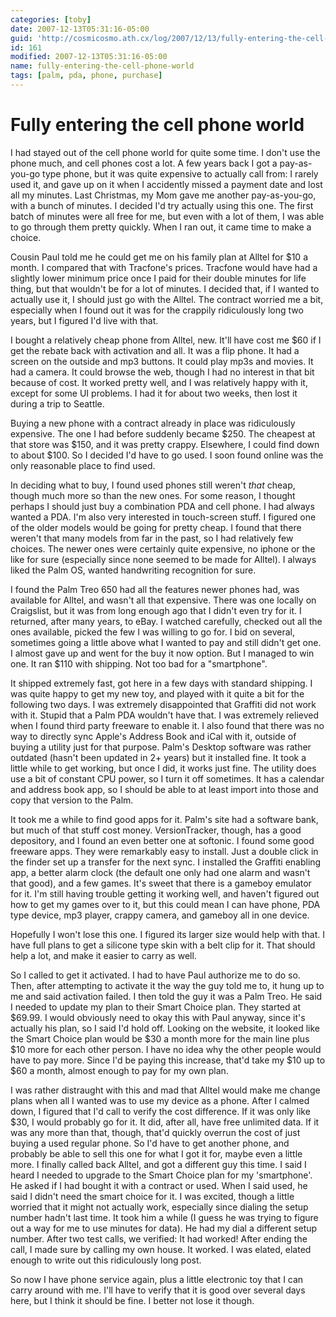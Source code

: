 ```yaml
---
categories: [toby]
date: 2007-12-13T05:31:16-05:00
guid: 'http://cosmicosmo.ath.cx/log/2007/12/13/fully-entering-the-cell-phone-world/'
id: 161
modified: 2007-12-13T05:31:16-05:00
name: fully-entering-the-cell-phone-world
tags: [palm, pda, phone, purchase]
---
```


Fully entering the cell phone world
===================================

I had stayed out of the cell phone world for quite some time.  I don't use the phone much, and cell phones cost a lot.  A few years back I got a pay-as-you-go type phone, but it was quite expensive to actually call from:  I rarely used it, and gave up on it when I accidently missed a payment date and lost all my minutes.  Last Christmas, my Mom gave me another pay-as-you-go, with a bunch of minutes.  I decided I'd try actually using this one.  The first batch of minutes were all free for me, but even with a lot of them, I was able to go through them pretty quickly.  When I ran out, it came time to make a choice.

Cousin Paul told me he could get me on his family plan at Alltel for $10 a month.  I compared that with Tracfone's prices.  Tracfone would have had a slightly lower minimum price once I paid for their double minutes for life thing, but that wouldn't be for a lot of minutes.  I decided that, if I wanted to actually use it, I should just go with the Alltel.  The contract worried me a bit, especially when I found out it was for the crappily ridiculously long two years, but I figured I'd live with that.

I bought a relatively cheap phone from Alltel, new.  It'll have cost me $60 if I get the rebate back with activation and all.  It was a flip phone.  It had a screen on the outside and mp3 buttons.  It could play mp3s and movies.  It had a camera.  It could browse the web, though I had no interest in that bit because of cost.  It worked pretty well, and I was relatively happy with it, except for some UI problems.  I had it for about two weeks, then lost it during a trip to Seattle.

Buying a new phone with a contract already in place was ridiculously expensive.  The one I had before suddenly became $250.  The cheapest at that store was $150, and it was pretty crappy.  Elsewhere, I could find down to about $100.  So I decided I'd have to go used.  I soon found online was the only reasonable place to find used.

In deciding what to buy, I found used phones still weren't *that* cheap, though much more so than the new ones.  For some reason, I thought perhaps I should just buy a combination PDA and cell phone.  I had always wanted a PDA.  I'm also very interested in touch-screen stuff.  I figured one of the older models would be going for pretty cheap.  I found that there weren't that many models from far in the past, so I had relatively few choices.  The newer ones were certainly quite expensive, no iphone or the like for sure (especially since none seemed to be made for Alltel).  I always liked the Palm OS, wanted handwriting recognition for sure.

I found the Palm Treo 650 had all the features newer phones had, was available for Alltel, and wasn't all that expensive.  There was one locally on Craigslist, but it was from long enough ago that I didn't even try for it.  I returned, after many years, to eBay.  I watched carefully, checked out all the ones available, picked the few I was willing to go for.  I bid on several, sometimes going a little above what I wanted to pay and still didn't get one.  I almost gave up and went for the buy it now option.  But I managed to win one.  It ran $110 with shipping.  Not too bad for a "smartphone".

It shipped extremely fast, got here in a few days with standard shipping.  I was quite happy to get my new toy, and played with it quite a bit for the following two days.  I was extremely disappointed that Graffiti did not work with it.  Stupid that a Palm PDA wouldn't have that.  I was extremely relieved when I found third party freeware to enable it.  I also found that there was no way to directly sync Apple's Address Book and iCal with it, outside of buying a utility just for that purpose.  Palm's Desktop software was rather outdated (hasn't been updated in 2+ years) but it installed fine.  It took a little while to get working, but once I did, it works just fine.  The utility does use a bit of constant CPU power, so I turn it off sometimes.  It has a calendar and address book app, so I should be able to at least import into those and copy that version to the Palm.

It took me a while to find good apps for it.  Palm's site had a software bank, but much of that stuff cost money.  VersionTracker, though, has a good depository, and I found an even better one at softonic.  I found some good freeware apps.  They were remarkably easy to install.  Just a double click in the finder set up a transfer for the next sync.  I installed the Graffiti enabling app, a better alarm clock (the default one only had one alarm and wasn't that good), and a few games.  It's sweet that there is a gameboy emulator for it.  I'm still having trouble getting it working well, and haven't figured out how to get my games over to it, but this could mean I can have phone, PDA type device, mp3 player, crappy camera, and gameboy all in one device.

Hopefully I won't lose this one.  I figured its larger size would help with that.  I have full plans to get a silicone type skin with a belt clip for it.  That should help a lot, and make it easier to carry as well.

So I called to get it activated.  I had to have Paul authorize me to do so.  Then, after attempting to activate it the way the guy told me to, it hung up to me and said activation failed.  I then told the guy it was a Palm Treo.  He said I needed to update my plan to their Smart Choice plan.  They started at $69.99.  I would obviously need to okay this with Paul anyway, since it's actually his plan, so I said I'd hold off.  Looking on the website, it looked like the Smart Choice plan would be $30 a month more for the main line plus $10 more for each other person.  I have no idea why the other people would have to pay more.  Since I'd be paying this increase, that'd take my $10 up to $60 a month, almost enough to pay for my own plan.

I was rather distraught with this and mad that Alltel would make me change plans when all I wanted was to use my device as a phone.  After I calmed down, I figured that I'd call to verify the cost difference.  If it was only like $30, I would probably go for it.  It did, after all, have free unlimited data.  If it was any more than that, though, that'd quickly overrun the cost of just buying a used regular phone.  So I'd have to get another phone, and probably be able to sell this one for what I got it for, maybe even a little more.  I finally called back Alltel, and got a different guy this time.  I said I heard I needed to upgrade to the Smart Choice plan for my 'smartphone'.  He asked if I had bought it with a contract or used.  When I said used, he said I didn't need the smart choice for it.  I was excited, though a little worried that it might not actually work, especially since dialing the setup number hadn't last time.  It took him a while (I guess he was trying to figure out a way for me to use minutes for data).  He had my dial a different setup number.  After two test calls, we verified:  It had worked!  After ending the call, I made sure by calling my own house.  It worked.  I was elated, elated enough to write out this ridiculously long post.

So now I have phone service again, plus a little electronic toy that I can carry around with me.  I'll have to verify that it is good over several days here, but I think it should be fine.  I better not lose it though.
